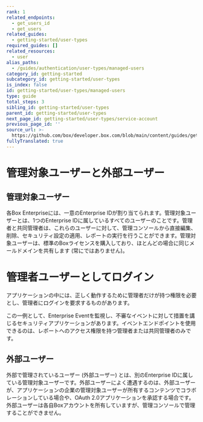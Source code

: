 ```yaml
---
rank: 1
related_endpoints:
  - get_users_id
  - get_users
related_guides:
  - getting-started/user-types
required_guides: []
related_resources:
  - user
alias_paths:
  - /guides/authentication/user-types/managed-users
category_id: getting-started
subcategory_id: getting-started/user-types
is_index: false
id: getting-started/user-types/managed-users
type: guide
total_steps: 3
sibling_id: getting-started/user-types
parent_id: getting-started/user-types
next_page_id: getting-started/user-types/service-account
previous_page_id: ''
source_url: >-
  https://github.com/box/developer.box.com/blob/main/content/guides/getting-started/user-types/managed-users.md
fullyTranslated: true
---
```

# 管理対象ユーザーと外部ユーザー

## 管理対象ユーザー

各Box Enterpriseには、一意のEnterprise IDが割り当てられます。管理対象ユーザーとは、1つのEnterprise IDに属しているすべてのユーザーのことです。管理者と共同管理者は、これらのユーザーに対して、管理コンソールから直接編集、削除、セキュリティ設定の適用、レポートの実行を行うことができます。管理対象ユーザーは、標準のBoxライセンスを購入しており、ほとんどの場合に同じメールドメインを共有します (常にではありません)。

<Message>

# 管理者ユーザーとしてログイン

アプリケーションの中には、正しく動作するために管理者だけが持つ権限を必要とし、管理者にログインを要求するものがあります。

この一例として、Enterprise Eventを監視し、不審なイベントに対して措置を講じるセキュリティアプリケーションがあります。イベントエンドポイントを使用できるのは、レポートへのアクセス権限を持つ管理者または共同管理者のみです。

</Message>

## 外部ユーザー

外部で管理されているユーザー (外部ユーザー) とは、別のEnterprise IDに属している管理対象ユーザーです。外部ユーザーによく遭遇するのは、外部ユーザーが、アプリケーションの企業の管理対象ユーザーが所有するコンテンツでコラボレーションしている場合や、OAuth 2.0アプリケーションを承認する場合です。外部ユーザーは各自Boxアカウントを所有していますが、管理コンソールで管理することができません。

[dc]: https://app.box.com/developers/console

